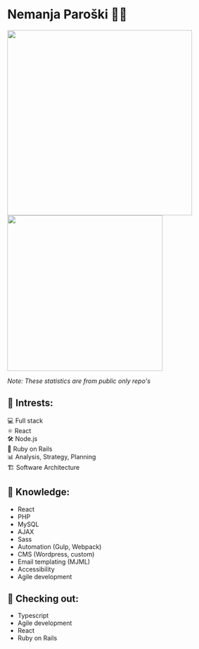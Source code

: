 # Nemanja Paroški 👨‍💻

<a href="https://github.com/nparoski">
  <img width="420px" src="https://github-readme-stats.vercel.app/api?username=nparoski&theme=tokyonight&show_icons=true" />
  <img width="353px" src="https://github-readme-stats.vercel.app/api/top-langs/?username=nparoski&theme=tokyonight&layout=compact" />
</a>

_Note: These statistics are from public only repo's_

## 🚀 Intrests:

💻 Full stack  
 ⚛ React  
 🛠 Node.js  
 💎 Ruby on Rails  
 📊 Analysis, Strategy, Planning  
 🏗 Software Architecture

## 🧠 Knowledge:

- React
- PHP
- MySQL
- AJAX
- Sass
- Automation (Gulp, Webpack)
- CMS (Wordpress, custom)
- Email templating (MJML)
- Accessibility
- Agile development

## 👀 Checking out:

- Typescript
- Agile development
- React
- Ruby on Rails
